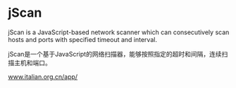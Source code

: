 # jScan

jScan is a JavaScript-based network scanner which can consecutively scan hosts and ports with specified timeout and interval.

jScan是一个基于JavaScript的网络扫描器，能够按照指定的超时和间隔，连续扫描主机和端口。

www.italian.org.cn/app/
